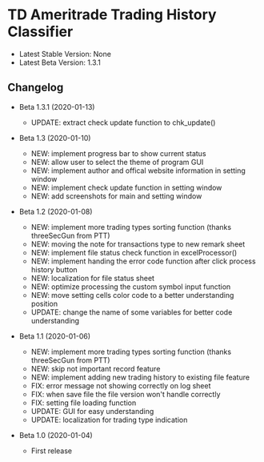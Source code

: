 # TD Ameritrade Trading History Classifier

- Latest Stable Version: None
- Latest Beta Version: 1.3.1

## Changelog

* Beta 1.3.1 (2020-01-13)
    * UPDATE: extract check update function to chk_update()

* Beta 1.3 (2020-01-10)
    * NEW: implement progress bar to show current status
    * NEW: allow user to select the theme of program GUI
    * NEW: implement author and offical website information in setting window
    * NEW: implement check update function in setting window
    * NEW: add screenshots for main and setting window

* Beta 1.2 (2020-01-08)
    * NEW: implement more trading types sorting function (thanks threeSecGun from PTT)
    * NEW: moving the note for transactions type to new remark sheet
    * NEW: implement file status check function in excelProcessor()
    * NEW: implement handing the error code function after click process history button
    * NEW: localization for file status sheet
    * NEW: optimize processing the custom symbol input function
    * NEW: move setting cells color code to a better understanding position
    * UPDATE: change the name of some variables for better code understanding

* Beta 1.1 (2020-01-06)
    * NEW: implement more trading types sorting function (thanks threeSecGun from PTT)
    * NEW: skip not important record feature
    * NEW: implement adding new trading history to existing file feature
    * FIX: error message not showing correctly on log sheet
    * FIX: when save file the file version won't handle correctly
    * FIX: setting file loading function
    * UPDATE: GUI for easy understanding
    * UPDATE: localization for trading type indication

* Beta 1.0 (2020-01-04)
    * First release